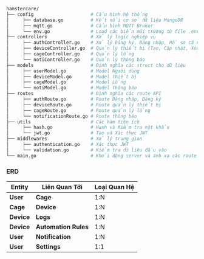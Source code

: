 ```bash
hamstercare/
├── config                     # Cấu hình hệ thống
│     ├── database.go          # Kết nối cơ sở dữ liệu MongoDB
│     ├── mqtt.go              # Cấu hình MQTT Broker
│     └── env.go               # Load các biến môi trường từ file .env
├── controllers                # Xử lý logic nghiệp vụ
│     ├── authController.go    # Xử lý Đăng ký, Đăng nhập, Hồ sơ cá nhân
│     ├── deviceController.go  # Quản lý thiết bị (Tạo, Cập nhật, Xóa)
│     ├── cageController.go    # Quản lý lồng
│     └── notiController.go    # Quản lý thông báo
├── models                     # Định nghĩa các struct cho dữ liệu
│     ├── userModel.go         # Model Người dùng
│     ├── deviceModel.go       # Model Thiết bị
│     ├── cageModel.go         # Model Lồng
│     └── notiModel.go         # Model Thông báo
├── routes                     # Định nghĩa các route API
│     ├── authRoute.go         # Route Đăng nhập, Đăng ký
│     ├── deviceRoute.go       # Route quản lý thiết bị
│     ├── cageRoute.go         # Route quản lý lồng
│     └── notificationRoute.go # Route thông báo
├── utils                      # Các hàm tiện ích
│     ├── hash.go              # Hash và Kiểm tra mật khẩu
│     └── jwt.go               # Tạo và Xác thực JWT
├── middlewares                # Xử lý trung gian
│     ├── authentication.go    # Xác thực JWT
│     └── validation.go        # Kiểm tra dữ liệu đầu vào
└── main.go                    # Khởi động server và ánh xạ các route
```

### ERD

| Entity     | Liên Quan Tới        | Loại Quan Hệ |
| ---------- | -------------------- | ------------ |
| **User**   | **Cage**             | 1:N          |
| **Cage**   | **Device**           | 1:N          |
| **Device** | **Logs**             | 1:N          |
| **Device** | **Automation Rules** | 1:N          |
| **User**   | **Notification**     | 1:N          |
| **User**   | **Settings**         | 1:1          |
